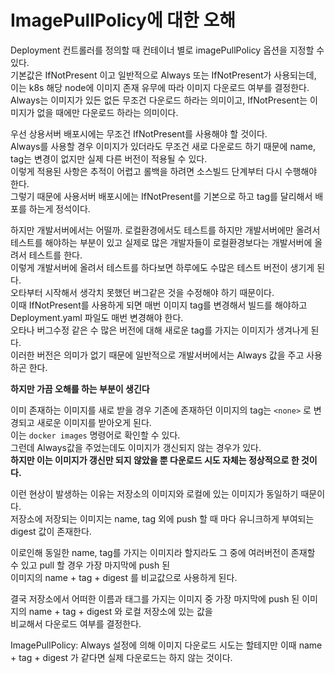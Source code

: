 # ImagePullPolicy에 대한 오해
Deployment 컨트롤러를 정의할 때 컨테이너 별로 imagePullPolicy 옵션을 지정할 수 있다.  
기본값은 IfNotPresent 이고 일반적으로 Always 또는 IfNotPresent가 사용되는데, 이는 k8s 해당 node에 이미지 존재 유무에 따라 이미지 다운로드 여부를 결정한다.  
Always는 이미지가 있든 없든 무조건 다운로드 하라는 의미이고, IfNotPresent는 이미지가 없을 때에만 다운로드 하라는 의미이다.

우선 상용서버 배포시에는 무조건 IfNotPresent를 사용해야 할 것이다.  
Always를 사용할 경우 이미지가 있더라도 무조건 새로 다운로드 하기 때문에 name, tag는 변경이 없지만 실제 다른 버전이 적용될 수 있다.  
이렇게 적용된 사항은 추적이 어렵고 롤백을 하려면 소스빌드 단계부터 다시 수행해야 한다.  
그렇기 때문에 사용서버 배포시에는 IfNotPresent를 기본으로 하고 tag를 달리해서 배포를 하는게 정석이다.

하지만 개발서버에서는 어떨까.
로컬환경에서도 테스트를 하지만 개발서버에만 올려서 테스트를 해야하는 부분이 있고 실제로 많은 개발자들이 로컬환경보다는 개발서버에 올려서 테스트를 한다.  
이렇게 개발서버에 올려서 테스트를 하다보면 하루에도 수많은 테스트 버전이 생기게 된다.  
오타부터 시작해서 생각치 못했던 버그같은 것을 수정해야 하기 때문이다.  
이때 IfNotPresent를 사용하게 되면 매번 이미지 tag를 변경해서 빌드를 해야하고 Deployment.yaml 파일도 매번 변경해야 한다.  
오타나 버그수정 같은 수 많은 버전에 대해 새로운 tag를 가지는 이미지가 생겨나게 된다.  
이러한 버전은 의미가 없기 때문에 일반적으로 개발서버에서는 Always 값을 주고 사용하곤 한다.

**하지만 가끔 오해를 하는 부분이 생긴다**

이미 존재하는 이미지를 새로 받을 경우 기존에 존재하던 이미지의 tag는 `<none>` 로 변경되고 새로운 이미지를 받아오게 된다.  
이는 `docker images` 명령어로 확인할 수 있다.  
그런데 Always값을 주었는데도 이미지가 갱신되지 않는 경우가 있다.  
**하지만 이는 이미지가 갱신만 되지 않았을 뿐 다운로드 시도 자체는 정상적으로 한 것이다.**

이런 현상이 발생하는 이유는 저장소의 이미지와 로컬에 있는 이미지가 동일하기 때문이다.  
저장소에 저장되는 이미지는 name, tag 외에 push 할 때 마다 유니크하게 부여되는 digest 값이 존재한다.  

이로인해 동일한 name, tag를 가지는 이미지라 할지라도 그 중에 여러버전이 존재할 수 있고 pull 할 경우 가장 마지막에 push 된  
이미지의 name + tag + digest 를 비교값으로 사용하게 된다.

결국 저장소에서 어떠한 이름과 태그를 가지는 이미지 중 가장 마지막에 push 된 이미지의 name + tag + digest 와 로컬 저장소에 있는 값을  
비교해서 다운로드 여부를 결정한다.

ImagePullPolicy: Always 설정에 의해 이미지 다운로드 시도는 할테지만 이때 name + tag + digest 가 같다면 실제 다운로드는 하지 않는 것이다.
